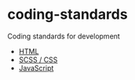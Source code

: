 # coding-standards
Coding standards for development

- [HTML](./html/README.md)
- [SCSS / CSS](./scss/README.md)
- [JavaScript](./javascript/README.md)
